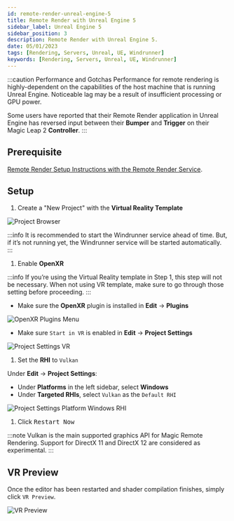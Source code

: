 ```yaml
---
id: remote-render-unreal-engine-5
title: Remote Render with Unreal Engine 5
sidebar_label: Unreal Engine 5
sidebar_position: 3
description: Remote Render with Unreal Engine 5.
date: 05/01/2023
tags: [Rendering, Servers, Unreal, UE, Windrunner]
keywords: [Rendering, Servers, Unreal, UE, Windrunner]
---
```


:::caution Performance and Gotchas
Performance for remote rendering is highly-dependent on the capabilities of the host machine that is running Unreal Engine. Noticeable lag may be a result of insufficient processing or GPU power.

Some users have reported that their Remote Render application in Unreal Engine has reversed input between their **Bumper** and **Trigger** on their Magic Leap 2 **Controller**.
:::

## Prerequisite

[Remote Render Setup Instructions with the Remote Render Service](/docs/guides/remote-render/remote-render).

## Setup

1. Create a "New Project" with the **Virtual Reality Template**

![Project Browser](/img/unreal-5/project-browser.png)

:::info
It is recommended to start the Windrunner service ahead of time. But, if it’s not running yet, the Windrunner service will be started automatically.
:::

1. Enable **OpenXR**

:::info
If you’re using the Virtual Reality template in Step 1, this step will not be necessary. When not using VR template, make sure to go through those setting before proceeding.
:::

- Make sure the **OpenXR** plugin is installed in **Edit** -> **Plugins**

![OpenXR Plugins Menu](/img/unreal-5/plugins-menu-openxr.png)

- Make sure `Start in VR` is enabled in **Edit** -> **Project Settings**

![Project Settings VR](/img/unreal-5/preoject-settings-vr.png)

1. Set the **RHI** to `Vulkan`

Under **Edit** -> **Project Settings**:

- Under **Platforms** in the left sidebar, select **Windows**
- Under **Targeted RHIs**, select `Vulkan` as the `Default RHI`

![Project Settings Platform Windows RHI](/img/unreal-5/project-settings-platform-windows.png)

1. Click <kbd>Restart Now</kbd>

:::note
Vulkan is the main supported graphics API for Magic Remote Rendering. Support for DirectX 11 and DirectX 12 are considered as experimental.
:::

## VR Preview

Once the editor has been restarted and shader compilation finishes, simply click `VR Preview`.

![VR Preview](/img/unreal-5/editor-vr-preview.png)
